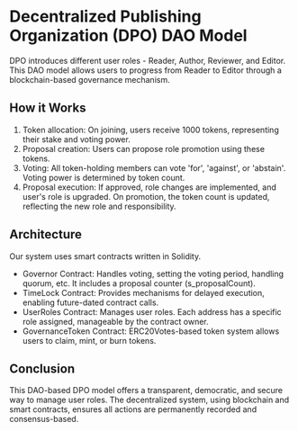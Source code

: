 # Decentralized Publishing Organization (DPO) DAO Model
DPO introduces different user roles - Reader, Author, Reviewer, and Editor. This DAO model allows users to progress from Reader to Editor through a blockchain-based governance mechanism.

## How it Works
1. Token allocation: On joining, users receive 1000 tokens, representing their stake and voting power.
2. Proposal creation: Users can propose role promotion using these tokens.
3. Voting: All token-holding members can vote 'for', 'against', or 'abstain'. Voting power is determined by token count.
4. Proposal execution: If approved, role changes are implemented, and user's role is upgraded. On promotion, the token count is updated, reflecting the new role and responsibility.
## Architecture
Our system uses smart contracts written in Solidity.

- Governor Contract: Handles voting, setting the voting period, handling quorum, etc. It includes a proposal counter (s_proposalCount).
- TimeLock Contract: Provides mechanisms for delayed execution, enabling future-dated contract calls.
- UserRoles Contract: Manages user roles. Each address has a specific role assigned, manageable by the contract owner.
- GovernanceToken Contract: ERC20Votes-based token system allows users to claim, mint, or burn tokens.
## Conclusion
This DAO-based DPO model offers a transparent, democratic, and secure way to manage user roles. The decentralized system, using blockchain and smart contracts, ensures all actions are permanently recorded and consensus-based.
